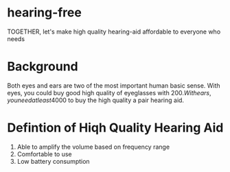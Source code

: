 # hearing-free
TOGETHER, let's make high quality hearing-aid affordable to everyone who needs

# Background
Both eyes and ears are two of the most important human basic sense.
With eyes, you could buy good high quality of eyeglasses with 200$.
With ears, you need at least 4000$ to buy the high quality a pair hearing aid.

# Defintion of Hiqh Quality Hearing Aid
1. Able to amplify the volume based on frequency range
2. Comfortable to use
3. Low battery consumption




